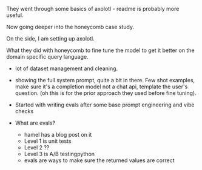 
They went through some basics of axolotl - readme is probably more useful.

Now going deeper into the honeycomb case study.

On the side, I am setting up axolotl.

What they did with honeycomb to fine tune the model to get it better on the domain specific query language.
- lot of dataset management and cleaning.
- showing the full system prompt, quite a bit in there. Few shot examples, make sure it's a completion model not a chat api, template the user's question. (oh this is for the prior approach they used before fine tuning).

- Started with writing evals after some base prompt engineering and vibe checks
- What are evals?
    - hamel has a blog post on it
    - Level 1 is unit tests
    - Level 2 ??
    - Level 3 is A/B testingpython
    - evals are ways to make sure the returned values are correct 

